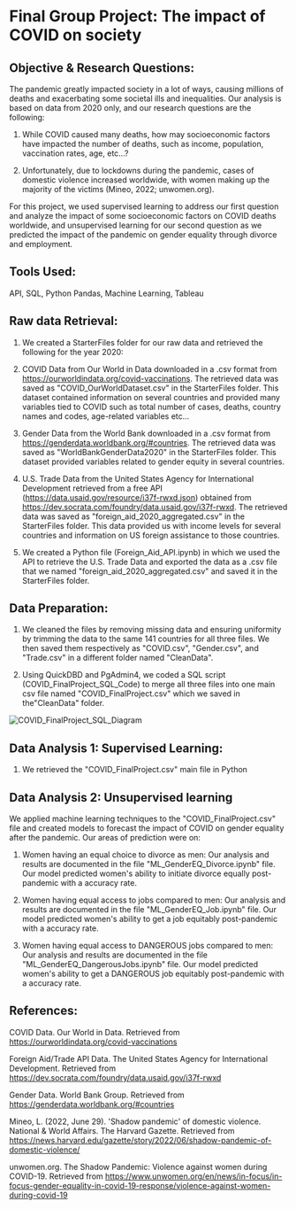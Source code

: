 # Final Group Project: The impact of COVID on society #

## Objective & Research Questions: ##

The pandemic greatly impacted society in a lot of ways, causing millions of deaths and exacerbating some societal ills and inequalities.  Our analysis is based on data from 2020 only, and our research questions are the following:

1. While COVID caused many deaths, how may socioeconomic factors have impacted the number of deaths, such as income, population, vaccination rates, age, etc...?

2. Unfortunately, due to lockdowns during the pandemic, cases of domestic violence increased worldwide, with women making up the majority of the victims (Mineo, 2022; unwomen.org). 

For this project, we used supervised learning to address our first question and analyze the impact of some socioeconomic factors on COVID deaths worldwide, and unsupervised learning for our second question as we predicted the impact of the pandemic on gender equality through divorce and employment. 


## Tools Used: ##
API, SQL, Python Pandas, Machine Learning, Tableau

## Raw data Retrieval: ## 

1. We created a StarterFiles folder for our raw data and retrieved the following for the year 2020:

2. COVID Data from Our World in Data downloaded in a .csv format from https://ourworldindata.org/covid-vaccinations. The retrieved data was saved as "COVID_OurWorldDataset.csv" in the StarterFiles folder. This dataset contained information on several countries and provided many variables tied to COVID such as total number of cases, deaths, country names and codes, age-related variables etc...

3. Gender Data from the World Bank downloaded in a .csv format from https://genderdata.worldbank.org/#countries. The retrieved data was saved as "WorldBankGenderData2020" in the StarterFiles folder. This dataset provided variables related to gender equity in several countries.

4. U.S. Trade Data from the United States Agency for International Development retrieved from a free API (https://data.usaid.gov/resource/i37f-rwxd.json) obtained from https://dev.socrata.com/foundry/data.usaid.gov/i37f-rwxd. The retrieved data was saved as "foreign_aid_2020_aggregated.csv" in the StarterFiles folder. This data provided us with income levels for several countries and information on US foreign assistance to those countries. 

5. We created a Python file (Foreign_Aid_API.ipynb) in which we used the API to retrieve the U.S. Trade Data and exported the data as a .csv file that we named "foreign_aid_2020_aggregated.csv" and saved it in the StarterFiles folder.


## Data Preparation: ##

1. We cleaned the files by removing missing data and ensuring uniformity by trimming the data to the same 141 countries for all three files. We then saved them respectively as "COVID.csv", "Gender.csv", and "Trade.csv" in a different folder named "CleanData".
  
2. Using QuickDBD and PgAdmin4, we coded a SQL script (COVID_FinalProject_SQL_Code) to merge all three files into one main csv file named "COVID_FinalProject.csv" which we saved in the"CleanData" folder.

![COVID_FinalProject_SQL_Diagram](https://github.com/JCNdongo/MIADATAVIZ_FinalGroupProject/assets/120480912/e85d235c-279a-4ef0-9000-894018998ee3)


## Data Analysis 1: Supervised Learning: ##

1. We retrieved the "COVID_FinalProject.csv" main file in Python


## Data Analysis 2: Unsupervised learning ## 

We applied machine learning techniques to the "COVID_FinalProject.csv" file and created models to forecast the impact of COVID on gender equality after the pandemic. Our areas of prediction were on:

1. Women having an equal choice to divorce as men: Our analysis and results are documented in the file "ML_GenderEQ_Divorce.ipynb" file. Our model predicted women's ability to initiate divorce equally post-pandemic with a accuracy rate. 

2. Women having equal access to jobs compared to men: Our analysis and results are documented in the file "ML_GenderEQ_Job.ipynb" file. Our model predicted women's ability to get a job equitably post-pandemic with a accuracy rate. 

3. Women having equal access to DANGEROUS jobs compared to men: Our analysis and results are documented in the file "ML_GenderEQ_DangerousJobs.ipynb" file. Our model predicted women's ability to get a DANGEROUS job equitably post-pandemic with a accuracy rate. 


## References: ##

COVID Data. Our World in Data. Retrieved from https://ourworldindata.org/covid-vaccinations

Foreign Aid/Trade API Data. The United States Agency for International Development. Retrieved from https://dev.socrata.com/foundry/data.usaid.gov/i37f-rwxd

Gender Data. World Bank Group. Retrieved from https://genderdata.worldbank.org/#countries

Mineo, L. (2022, June 29). 'Shadow pandemic' of domestic violence. National & World Affairs. The Harvard Gazette. Retrieved from https://news.harvard.edu/gazette/story/2022/06/shadow-pandemic-of-domestic-violence/

unwomen.org. The Shadow Pandemic: Violence against women during COVID-19. Retrieved from https://www.unwomen.org/en/news/in-focus/in-focus-gender-equality-in-covid-19-response/violence-against-women-during-covid-19




